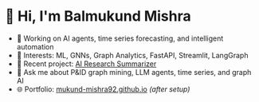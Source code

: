 # 👋 Hi, I'm Balmukund Mishra

- 🔭 Working on AI agents, time series forecasting, and intelligent automation
- 🧠 Interests: ML, GNNs, Graph Analytics, FastAPI, Streamlit, LangGraph
- 📘 Recent project: [AI Research Summarizer](https://github.com/mukund-mishra92/AI-Research-Summarizer)
- 💬 Ask me about P&ID graph mining, LLM agents, time series, and graph AI
- 🌐 Portfolio: [mukund-mishra92.github.io](https://mukund-mishra92.github.io) *(after setup)*
